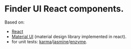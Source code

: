 # Finder UI React components.

Based on:

  * [React](https://facebook.github.io/react/)
  * [Material UI](http://www.material-ui.com/) (material design library implemented in react).
  * for unit tests: [karma](https://karma-runner.github.io/1.0/index.html)/[jasmine](https://jasmine.github.io/)/[enzyme](http://airbnb.io/enzyme/).
  